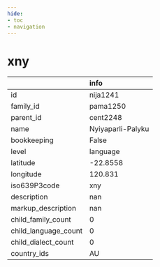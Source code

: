 ```yaml
---
hide:
- toc
- navigation
---
```

# xny
|                      | info              |
|:---------------------|:------------------|
| id                   | nija1241          |
| family_id            | pama1250          |
| parent_id            | cent2248          |
| name                 | Nyiyaparli-Palyku |
| bookkeeping          | False             |
| level                | language          |
| latitude             | -22.8558          |
| longitude            | 120.831           |
| iso639P3code         | xny               |
| description          | nan               |
| markup_description   | nan               |
| child_family_count   | 0                 |
| child_language_count | 0                 |
| child_dialect_count  | 0                 |
| country_ids          | AU                |